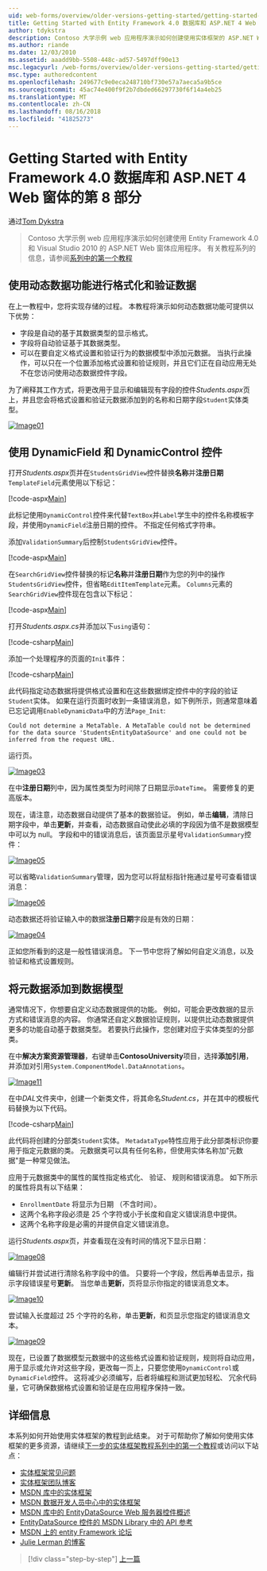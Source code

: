 ```yaml
---
uid: web-forms/overview/older-versions-getting-started/getting-started-with-ef/the-entity-framework-and-aspnet-getting-started-part-8
title: Getting Started with Entity Framework 4.0 数据库和 ASP.NET 4 Web 窗体的第 8 部分 |Microsoft Docs
author: tdykstra
description: Contoso 大学示例 web 应用程序演示如何创建使用实体框架的 ASP.NET Web 窗体应用程序。 示例应用程序是...
ms.author: riande
ms.date: 12/03/2010
ms.assetid: aaadd9bb-5508-448c-ad57-5497dff90e13
msc.legacyurl: /web-forms/overview/older-versions-getting-started/getting-started-with-ef/the-entity-framework-and-aspnet-getting-started-part-8
msc.type: authoredcontent
ms.openlocfilehash: 249677c9e0eca248710bf730e57a7aeca5a9b5ce
ms.sourcegitcommit: 45ac74e400f9f2b7dbded66297730f6f14a4eb25
ms.translationtype: MT
ms.contentlocale: zh-CN
ms.lasthandoff: 08/16/2018
ms.locfileid: "41825273"
---
```

<a name="getting-started-with-entity-framework-40-database-first-and-aspnet-4-web-forms---part-8"></a>Getting Started with Entity Framework 4.0 数据库和 ASP.NET 4 Web 窗体的第 8 部分
====================
通过[Tom Dykstra](https://github.com/tdykstra)

> Contoso 大学示例 web 应用程序演示如何创建使用 Entity Framework 4.0 和 Visual Studio 2010 的 ASP.NET Web 窗体应用程序。 有关教程系列的信息，请参阅[系列中的第一个教程](the-entity-framework-and-aspnet-getting-started-part-1.md)


## <a name="using-dynamic-data-functionality-to-format-and-validate-data"></a>使用动态数据功能进行格式化和验证数据

在上一教程中，您将实现存储的过程。 本教程将演示如何动态数据功能可提供以下优势：

- 字段是自动的基于其数据类型的显示格式。
- 字段将自动验证基于其数据类型。
- 可以在要自定义格式设置和验证行为的数据模型中添加元数据。 当执行此操作，可以只在一个位置添加格式设置和验证规则，并且它们正在自动应用无处不在您访问使用动态数据控件字段。

为了阐释其工作方式，将更改用于显示和编辑现有字段的控件*Students.aspx*页上，并且您会将格式设置和验证元数据添加到的名称和日期字段`Student`实体类型。

[![Image01](the-entity-framework-and-aspnet-getting-started-part-8/_static/image2.png)](the-entity-framework-and-aspnet-getting-started-part-8/_static/image1.png)

## <a name="using-dynamicfield-and-dynamiccontrol-controls"></a>使用 DynamicField 和 DynamicControl 控件

打开*Students.aspx*页并在`StudentsGridView`控件替换**名称**并**注册日期**`TemplateField`元素使用以下标记：

[!code-aspx[Main](the-entity-framework-and-aspnet-getting-started-part-8/samples/sample1.aspx)]

此标记使用`DynamicControl`控件来代替`TextBox`并`Label`学生中的控件名称模板字段，并使用`DynamicField`注册日期的控件。 不指定任何格式字符串。

添加`ValidationSummary`后控制`StudentsGridView`控件。

[!code-aspx[Main](the-entity-framework-and-aspnet-getting-started-part-8/samples/sample2.aspx)]

在`SearchGridView`控件替换的标记**名称**并**注册日期**作为您的列中的操作`StudentsGridView`控件，但省略`EditItemTemplate`元素。 `Columns`元素的`SearchGridView`控件现在包含以下标记：

[!code-aspx[Main](the-entity-framework-and-aspnet-getting-started-part-8/samples/sample3.aspx)]

打开*Students.aspx.cs*并添加以下`using`语句：

[!code-csharp[Main](the-entity-framework-and-aspnet-getting-started-part-8/samples/sample4.cs)]

添加一个处理程序的页面的`Init`事件：

[!code-csharp[Main](the-entity-framework-and-aspnet-getting-started-part-8/samples/sample5.cs)]

此代码指定动态数据将提供格式设置和在这些数据绑定控件中的字段的验证`Student`实体。 如果在运行页面时收到一条错误消息，如下例所示，则通常意味着已忘记调用`EnableDynamicData`中的方法`Page_Init`:

`Could not determine a MetaTable. A MetaTable could not be determined for the data source 'StudentsEntityDataSource' and one could not be inferred from the request URL.`

运行页。

[![Image03](the-entity-framework-and-aspnet-getting-started-part-8/_static/image4.png)](the-entity-framework-and-aspnet-getting-started-part-8/_static/image3.png)

在中**注册日期**列中，因为属性类型为时间除了日期显示`DateTime`。 需要修复的更高版本。

现在，请注意，动态数据自动提供了基本的数据验证。 例如，单击**编辑**，清除日期字段中，单击**更新**，并查看，动态数据自动使此必填的字段因为值不是数据模型中可以为 null。 字段和中的错误消息后，该页面显示星号`ValidationSummary`控件：

[![Image05](the-entity-framework-and-aspnet-getting-started-part-8/_static/image6.png)](the-entity-framework-and-aspnet-getting-started-part-8/_static/image5.png)

可以省略`ValidationSummary`管理，因为您可以将鼠标指针拖通过星号可查看错误消息：

[![Image06](the-entity-framework-and-aspnet-getting-started-part-8/_static/image8.png)](the-entity-framework-and-aspnet-getting-started-part-8/_static/image7.png)

动态数据还将验证输入中的数据**注册日期**字段是有效的日期：

[![Image04](the-entity-framework-and-aspnet-getting-started-part-8/_static/image10.png)](the-entity-framework-and-aspnet-getting-started-part-8/_static/image9.png)

正如您所看到的这是一般性错误消息。 下一节中您将了解如何自定义消息，以及验证和格式设置规则。

## <a name="adding-metadata-to-the-data-model"></a>将元数据添加到数据模型

通常情况下，你想要自定义动态数据提供的功能。 例如，可能会更改数据的显示方式和错误消息的内容。 你通常还自定义数据验证规则，以提供比动态数据提供更多的功能自动基于数据类型。 若要执行此操作，您创建对应于实体类型的分部类。

在中**解决方案资源管理器**，右键单击**ContosoUniversity**项目，选择**添加引用**，并添加对引用`System.ComponentModel.DataAnnotations`。

[![Image11](the-entity-framework-and-aspnet-getting-started-part-8/_static/image12.png)](the-entity-framework-and-aspnet-getting-started-part-8/_static/image11.png)

在中*DAL*文件夹中，创建一个新类文件，将其命名*Student.cs*，并在其中的模板代码替换为以下代码。

[!code-csharp[Main](the-entity-framework-and-aspnet-getting-started-part-8/samples/sample6.cs)]

此代码将创建的分部类`Student`实体。 `MetadataType`特性应用于此分部类标识你要用于指定元数据的类。 元数据类可以具有任何名称，但使用实体名称加"元数据"是一种常见做法。

应用于元数据类中的属性的属性指定格式化、 验证、 规则和错误消息。 如下所示的属性将具有以下结果：

- `EnrollmentDate` 将显示为日期 （不含时间）。
- 这两个名称字段必须是 25 个字符或小于长度和自定义错误消息中提供。
- 这两个名称字段是必需的并提供自定义错误消息。

运行*Students.aspx*页，并查看现在没有时间的情况下显示日期：

[![Image08](the-entity-framework-and-aspnet-getting-started-part-8/_static/image14.png)](the-entity-framework-and-aspnet-getting-started-part-8/_static/image13.png)

编辑行并尝试进行清除名称字段中的值。 只要将一个字段，然后再单击显示，指示字段错误星号**更新**。 当您单击**更新**，页将显示你指定的错误消息文本。

[![Image10](the-entity-framework-and-aspnet-getting-started-part-8/_static/image16.png)](the-entity-framework-and-aspnet-getting-started-part-8/_static/image15.png)

尝试输入长度超过 25 个字符的名称，单击**更新**，和页显示您指定的错误消息文本。

[![Image09](the-entity-framework-and-aspnet-getting-started-part-8/_static/image18.png)](the-entity-framework-and-aspnet-getting-started-part-8/_static/image17.png)

现在，已设置了数据模型元数据中的这些格式设置和验证规则，规则将自动应用，用于显示或允许对这些字段，更改每一页上，只要您使用`DynamicControl`或`DynamicField`控件。 这将减少必须编写，后者将编程和测试更加轻松、 冗余代码量，它可确保数据格式设置和验证是在应用程序保持一致。

## <a name="more-information"></a>详细信息

本系列如何开始使用实体框架的教程到此结束。 对于可帮助你了解如何使用实体框架的更多资源，请继续[下一步的实体框架教程系列中的第一个教程](../continuing-with-ef/using-the-entity-framework-and-the-objectdatasource-control-part-1-getting-started.md)或访问以下站点：

- [实体框架常见问题](http://www.ef-faq.org/introduction.html)
- [实体框架团队博客](https://blogs.msdn.com/b/adonet/)
- [MSDN 库中的实体框架](https://msdn.microsoft.com/library/bb399572.aspx)
- [MSDN 数据开发人员中心中的实体框架](https://msdn.microsoft.com/data/ef.aspx)
- [MSDN 库中的 EntityDataSource Web 服务器控件概述](https://msdn.microsoft.com/library/cc488502.aspx)
- [EntityDataSource 控件的 MSDN Library 中的 API 参考](https://msdn.microsoft.com/library/system.web.ui.webcontrols.entitydatasource.aspx)
- [MSDN 上的 entity Framework 论坛](https://social.msdn.microsoft.com/forums/adodotnetentityframework/)
- [Julie Lerman 的博客](http://thedatafarm.com/blog/)

> [!div class="step-by-step"]
> [上一篇](the-entity-framework-and-aspnet-getting-started-part-7.md)
